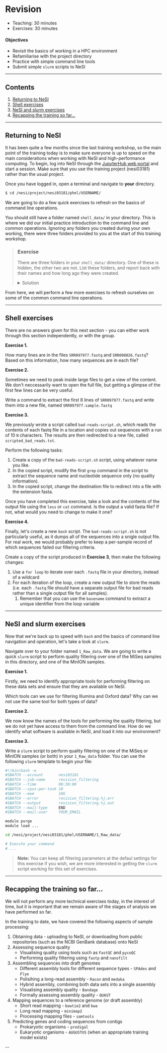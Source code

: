 # Revision

* Teaching: 30 minutes
* Exercises: 30 minutes

#### Objectives

* Revisit the basics of working in a HPC environment
* Refamiliarise with the project directory
* Practice with simple command line tools
* Submit simple `slurm` scripts to NeSI

---

## Contents

1. [Returning to NeSI](#returning-to-nesi)
1. [Shell exercises](#shell-exercises)
1. [NeSI and slurm exercises](#nesi-and-slurm-exercises)
1. [Recapping the training so far...](#Recapping-the-training-so-far...)

---

## Returning to NeSI

It has been quite a few months since the last training workshop, so the main point of the training today is to make sure everyone is up to speed on the main considerations when working with NeSI and high-performance computing. To begin, log into NeSI through the [JupyterHub web portal](https://jupyter.nesi.org.nz/) and start a session. Make sure that you use the training project (nesi03181) rather than the usual project.

Once you have logged in, open a terminal and navigate to **your** directory.

```bash
$ cd /nesi/project/nesi03181/phel/USERNAME/
```

We are going to do a few quick exercises to refresh on the basics of command line operations.

You should still have a folder named `shell_data/` in your directory. This is where we did our initial practice introduction to the command line and common operations. Ignoring any folders you created during your own working, there were three folders provided to you at the start of this training workshop.

> ### Exercise
>
> There are three folders in your `shell_data/` directory. One of these is hidden, the other two are not. List these folders, and report back with their names and how long ago they were created.
>
> <details>
> <summary>Solution</summary>
>
> ```bash
> $ cd shell_data/
> # ls -a -l
> drwxrws---+  2 dsen018        nesi03181 4096 Jun  2  2021 .hidden
> drwxrws---+  3 dsen018        nesi03181 4096 Jul 11  2021 sra_metadata
> drwxrws---+  3 dsen018        nesi03181 4096 Jun 23  2021 untrimmed_fastq
> ```
> </details>

From here, we will perform a few more exercises to refresh ourselves on some of the common command line operations.

---

## Shell exercises

There are no answers given for this next section - you can either work through this section independently, or with the group.

**Exercise 1.**

How many lines are in the files `SRR097977.fastq` and `SRR098026.fastq`? Based on this information, how many sequences are in each file?

**Exercise 2.**

Sometimes we need to peak inside large files to get a view of the content. We don't neccessarily want to open the full file, but getting a glimpse of the first few lines can be very useful.

Write a command to extract the first 8 lines of `SRR097977.fastq` and write them into a new file, named `SRR097977.sample.fastq`

**Exercise 3.**

We previously wrote a script called `bad-reads-script.sh`, which reads the contents of each fastq file in a location and copies out sequences with a run of 10 `N` characters. The results are then redirected to a new file, called `scripted_bad_reads.txt`.

Perform the following tasks:

1. Create a copy of the `bad-reads-script.sh` script, using whatever name you like.
1. In the copied script, modify the first `grep` command in the script to extract the sequence name and nucleotide sequence only (no quality information).
1. In the copied script, change the destination file to redirect into a file with the extension fasta.

Once you have completed this exercise, take a look and the contents of the output file using the `less` or `cat` command. Is the output a valid fasta file? If not, what would you need to change to make it one?

**Exercise 4.**

Finally, let's create a new `bash` script. The `bad-reads-script.sh` is not particularly useful, as it dumps all of the sequences into a snigle output file. For real work, we would probably prefer to keep a per-sample record of which sequences failed our filtering criteria.

Create a copy of the script produced in **Exercise 3**, then make the following changes:

1. Use a `for loop` to iterate over each `.fastq` file in your directory, instead of a wildcard
1. For each iteration of the loop, create a new output file to store the reads (i.e. each `.fastq` file should have a separate output file for bad reads rather than a single output file for all samples).
   1. Remember that you can use the `basename` command to extract a unique identifier from the loop variable

---

## NeSI and slurm exercises

Now that we're back up to speed with `bash` and the basics of command line navigation and operation, let's take a look at `slurm`.

Navigate over to your folder named `1_Raw_data`. We are going to write  a quick `slurm` script to perform quality filtering over one of the MiSeq samples in this directory, and one of the MinION samples.

**Exercise 1.**

Firstly, we need to identify appropriate tools for performing filtering on these data sets and ensure that they are available on NeSI.

Which tools can we use for filtering Illumina and Oxford data? Why can we not use the same tool for both types of data?

**Exercise 2.**

We now know the names of the tools for performing the quality filtering, but we do not yet have access to them from the command line. How do we identify what software is available in NeSI, and load it into our environment?

**Exercise 3.**

Write a `slurm` script to perform quality filtering on one of the MiSeq or MinION samples (or both) in your `1_Raw_data` folder. You can use the following `slurm` template to begin your file:

```bash
#!/bin/bash -e
#SBATCH --account       nesi03181
#SBATCH --job-name      revision_filtering
#SBATCH --time          00:30:00
#SBATCH --cpus-per-task 10
#SBATCH --mem           10G
#SBATCH --error         revision_filtering.%j.err
#SBATCH --output        revision_filtering.%j.out
#SBATCH --mail-type     END
#SBATCH --mail-user     YOUR_EMAIL

module purge
module load ...

cd /nesi/project/nesi03181/phel/USERNAME/1_Raw_data/

# Execute your command
# ...
```

>**Note:** You can keep all filtering parameters at the defaul settings for this exercise if you wish, we are more interested in getting the `slurm` script working for this set of exercises.

---

## Recapping the training so far...

We will not perform any more technical exercises today, in the interest of time, but it is important that we remain aware of the stages of analysis we have performed so far.

In the training to date, we have covered the following aspects of sample processing:

1. Obtaining data - uploading to NeSI, or downloading from public repositories (such as the NCBI GenBank database) onto NeSI
1. Assessing sequence quality
   * Visualising quality using tools such as `FastQC` and `pycoQC`
   * Performing quality filtering using `fastp` and `nanofilt`
1. Assembling sequences into draft genomes
   * Different assembly tools for different sequence types - `SPAdes` and `Flye`
   * Polisihing a long-read assembly - `Racon` and `medaka`
   * Hybrid assembly, combining both data sets into a single assembly
   * Visualising assembly quality - `Bandage`
   * Formally assessing assembly quality - `QUAST`
1. Mapping sequences to a reference genome (or draft assembly)
   * Short read mapping - `bowtie2` and `bwa`
   * Long read mapping - `minimap2`
   * Processing mapping files - `samtools`
1. Predicting genes and coding sequences from contigs
   * Prokaryotic organisms - `prodigal`
   * Eukaryotic organisms - `AUGUSTUS` (when an appropriate training model exists)
 
--

